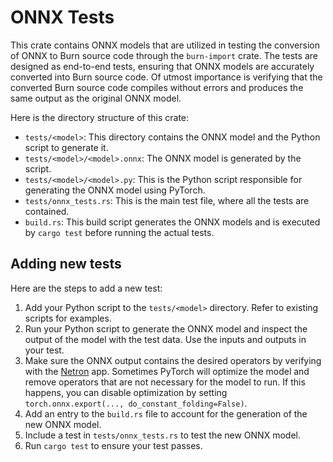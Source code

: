 # ONNX Tests

This crate contains ONNX models that are utilized in testing the conversion of ONNX to Burn source
code through the `burn-import` crate. The tests are designed as end-to-end tests, ensuring that ONNX
models are accurately converted into Burn source code. Of utmost importance is verifying that the
converted Burn source code compiles without errors and produces the same output as the original ONNX
model.

Here is the directory structure of this crate:

- `tests/<model>`: This directory contains the ONNX model and the Python script to generate it.
- `tests/<model>/<model>.onnx`: The ONNX model is generated by the script.
- `tests/<model>/<model>.py`: This is the Python script responsible for generating the ONNX model
  using PyTorch.
- `tests/onnx_tests.rs`: This is the main test file, where all the tests are contained.
- `build.rs`: This build script generates the ONNX models and is executed by `cargo test` before
  running the actual tests.

## Adding new tests

Here are the steps to add a new test:

1. Add your Python script to the `tests/<model>` directory. Refer to existing scripts for examples.
2. Run your Python script to generate the ONNX model and inspect the output of the model with the
   test data. Use the inputs and outputs in your test.
3. Make sure the ONNX output contains the desired operators by verifying with the
   [Netron](https://github.com/lutzroeder/netron) app. Sometimes PyTorch will optimize the model and
   remove operators that are not necessary for the model to run. If this happens, you can disable
   optimization by setting `torch.onnx.export(..., do_constant_folding=False)`.
4. Add an entry to the `build.rs` file to account for the generation of the new ONNX model.
5. Include a test in `tests/onnx_tests.rs` to test the new ONNX model.
6. Run `cargo test` to ensure your test passes.
